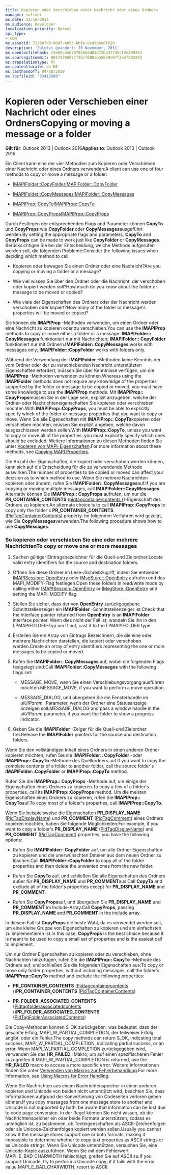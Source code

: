 ```yaml
---
title: Kopieren oder Verschieben einer Nachricht oder eines Ordners
manager: soliver
ms.date: 11/16/2014
ms.audience: Developer
localization_priority: Normal
api_type:
- COM
ms.assetid: 72290fd3-00d7-4055-bbfa-0c47b6e0f62d
description: 'Zuletzt geändert: 20 November, 2011'
ms.openlocfilehash: c5e92c44d7078560ed84d72b3477d5cf2e809353
ms.sourcegitcommit: 8657170d071f9bcf680aba50b9c07f2a4fb82283
ms.translationtype: MT
ms.contentlocale: de-DE
ms.lasthandoff: 04/28/2019
ms.locfileid: "33413500"
---
```

# <a name="copying-or-moving-a-message-or-a-folder"></a><span data-ttu-id="3206f-103">Kopieren oder Verschieben einer Nachricht oder eines Ordners</span><span class="sxs-lookup"><span data-stu-id="3206f-103">Copying or moving a message or a folder</span></span>
  
<span data-ttu-id="3206f-104">**Gilt für**: Outlook 2013 | Outlook 2016</span><span class="sxs-lookup"><span data-stu-id="3206f-104">**Applies to**: Outlook 2013 | Outlook 2016</span></span> 
  
<span data-ttu-id="3206f-105">Ein Client kann eine der vier Methoden zum Kopieren oder Verschieben einer Nachricht oder eines Ordners verwenden:</span><span class="sxs-lookup"><span data-stu-id="3206f-105">A client can use one of four methods to copy or move a message or a folder:</span></span>
  
- [<span data-ttu-id="3206f-106">IMAPIFolder::CopyFolder</span><span class="sxs-lookup"><span data-stu-id="3206f-106">IMAPIFolder::CopyFolder</span></span>](imapifolder-copyfolder.md)
    
- [<span data-ttu-id="3206f-107">IMAPIFolder::CopyMessages</span><span class="sxs-lookup"><span data-stu-id="3206f-107">IMAPIFolder::CopyMessages</span></span>](imapifolder-copymessages.md)
    
- [<span data-ttu-id="3206f-108">IMAPIProp::CopyTo</span><span class="sxs-lookup"><span data-stu-id="3206f-108">IMAPIProp::CopyTo</span></span>](imapiprop-copyto.md)
    
- [<span data-ttu-id="3206f-109">IMAPIProp::CopyProps</span><span class="sxs-lookup"><span data-stu-id="3206f-109">IMAPIProp::CopyProps</span></span>](imapiprop-copyprops.md)
    
<span data-ttu-id="3206f-110">Durch Festlegen der entsprechenden Flags und Parameter können **CopyTo** und **CopyProps** wie **CopyFolder** oder **CopyMessages**ausgeführt werden.</span><span class="sxs-lookup"><span data-stu-id="3206f-110">By setting the appropriate flags and parameters, **CopyTo** and **CopyProps** can be made to work just like **CopyFolder** or **CopyMessages**.</span></span> <span data-ttu-id="3206f-111">Berücksichtigen Sie bei der Entscheidung, welche Methode aufgerufen werden soll, die folgenden Probleme:</span><span class="sxs-lookup"><span data-stu-id="3206f-111">Consider the following issues when deciding which method to call:</span></span>
  
- <span data-ttu-id="3206f-112">Kopieren oder bewegen Sie einen Ordner oder eine Nachricht?</span><span class="sxs-lookup"><span data-stu-id="3206f-112">Are you copying or moving a folder or a message?</span></span>
    
- <span data-ttu-id="3206f-113">Wie viel wissen Sie über den Ordner oder die Nachricht, der verschoben oder kopiert werden soll?</span><span class="sxs-lookup"><span data-stu-id="3206f-113">How much do you know about the folder or message to be moved or copied?</span></span>
    
- <span data-ttu-id="3206f-114">Wie viele der Eigenschaften des Ordners oder der Nachricht werden verschoben oder kopiert?</span><span class="sxs-lookup"><span data-stu-id="3206f-114">How many of the folder or message's properties will be moved or copied?</span></span>
    
<span data-ttu-id="3206f-115">Sie können die **IMAPIProp** -Methoden verwenden, um einen Ordner oder eine Nachricht zu kopieren oder zu verschieben.</span><span class="sxs-lookup"><span data-stu-id="3206f-115">You can use the **IMAPIProp** methods to copy or move either a folder or a message.</span></span> <span data-ttu-id="3206f-116">**IMAPIFolder:: CopyMessages** funktioniert nur mit Nachrichten; **IMAPIFolder:: CopyFolder** funktioniert nur mit Ordnern.</span><span class="sxs-lookup"><span data-stu-id="3206f-116">**IMAPIFolder::CopyMessages** works with messages only; **IMAPIFolder::CopyFolder** works with folders only.</span></span> 
  
<span data-ttu-id="3206f-117">Während die Verwendung der **IMAPIFolder** -Methoden keine Kenntnis der vom Ordner oder der zu verschiebenden Nachricht unterstützten Eigenschaften erfordert, müssen Sie über Kenntnisse verfügen, um die **IMAPIProp** -Methoden verwenden zu können.</span><span class="sxs-lookup"><span data-stu-id="3206f-117">Whereas using the **IMAPIFolder** methods does not require any knowledge of the properties supported by the folder or message to be copied or moved, you must have some knowledge to use the **IMAPIProp** methods.</span></span> <span data-ttu-id="3206f-118">Mit **IMAPIProp:: CopyProps**müssen Sie in der Lage sein, explizit anzugeben, welche der Ordner-oder Nachrichteneigenschaften Sie kopieren oder verschieben möchten.</span><span class="sxs-lookup"><span data-stu-id="3206f-118">With **IMAPIProp::CopyProps**, you must be able to explicitly specify which of the folder or message properties that you want to copy or move.</span></span> <span data-ttu-id="3206f-119">Wenn Sie alle Eigenschaften mit **IMAPIProp:: CopyTo**kopieren oder verschieben möchten, müssen Sie explizit angeben, welche davon ausgeschlossen werden sollen.</span><span class="sxs-lookup"><span data-stu-id="3206f-119">With **IMAPIProp::CopyTo**, unless you want to copy or move all of the properties, you must explicitly specify which ones should be excluded.</span></span> <span data-ttu-id="3206f-120">Weitere Informationen zu diesen Methoden finden Sie unter [Kopieren von MAPI-Eigenschaften](copying-mapi-properties.md).</span><span class="sxs-lookup"><span data-stu-id="3206f-120">For more information about these methods, see [Copying MAPI Properties](copying-mapi-properties.md).</span></span>
  
<span data-ttu-id="3206f-121">Die Anzahl der Eigenschaften, die kopiert oder verschoben werden können, kann sich auf die Entscheidung für die zu verwendende Methode auswirken.</span><span class="sxs-lookup"><span data-stu-id="3206f-121">The number of properties to be copied or moved can affect your decision as to which method to use.</span></span> <span data-ttu-id="3206f-122">Wenn Sie mehrere Nachrichten kopieren oder ändern, rufen Sie **IMAPIFolder:: CopyMessages**auf.</span><span class="sxs-lookup"><span data-stu-id="3206f-122">If you are copying or moving multiple messages, call **IMAPIFolder::CopyMessages**.</span></span> <span data-ttu-id="3206f-123">Alternativ können Sie **IMAPIProp:: CopyProps** aufrufen, um nur die **PR_CONTAINER_CONTENTS** ([pidtagcontainercontents (](pidtagcontainercontents-canonical-property.md))-Eigenschaft des Ordners zu kopieren.</span><span class="sxs-lookup"><span data-stu-id="3206f-123">An alternate choice is to call **IMAPIProp::CopyProps** to copy only the folder's **PR_CONTAINER_CONTENTS** ([PidTagContainerContents](pidtagcontainercontents-canonical-property.md)) property.</span></span> <span data-ttu-id="3206f-124">Im folgenden Verfahren wird gezeigt, wie Sie **CopyMessages**verwenden.</span><span class="sxs-lookup"><span data-stu-id="3206f-124">The following procedure shows how to use **CopyMessages**.</span></span> 
  
### <a name="to-copy-or-move-one-or-more-messages"></a><span data-ttu-id="3206f-125">So kopieren oder verschieben Sie eine oder mehrere Nachrichten</span><span class="sxs-lookup"><span data-stu-id="3206f-125">To copy or move one or more messages</span></span>
  
1. <span data-ttu-id="3206f-126">Suchen gültiger Eintragsbezeichner für die Quell-und Zielordner.</span><span class="sxs-lookup"><span data-stu-id="3206f-126">Locate valid entry identifiers for the source and destination folders.</span></span>
    
2. <span data-ttu-id="3206f-127">Öffnen Sie diese Ordner im Lese-/Schreibzugriff, indem Sie entweder [IMAPISession:: OpenEntry](imapisession-openentry.md) oder [IMsgStore:: OpenEntry](imsgstore-openentry.md) aufrufen und das MAPI_MODIFY-Flag festlegen.</span><span class="sxs-lookup"><span data-stu-id="3206f-127">Open these folders in read/write mode by calling either [IMAPISession::OpenEntry](imapisession-openentry.md) or [IMsgStore::OpenEntry](imsgstore-openentry.md) and setting the MAPI_MODIFY flag.</span></span> 
    
3. <span data-ttu-id="3206f-128">Stellen Sie sicher, dass der von **OpenEntry** zurückgegebene Schnittstellenzeiger ein **IMAPIFolder** -Schnittstellenzeiger ist.</span><span class="sxs-lookup"><span data-stu-id="3206f-128">Check that the interface pointer returned from **OpenEntry** is an **IMAPIFolder** interface pointer.</span></span> <span data-ttu-id="3206f-129">Wenn dies nicht der Fall ist, wandeln Sie ihn in den LPMAPIFOLDER-Typ um.</span><span class="sxs-lookup"><span data-stu-id="3206f-129">If not, cast it to the LPMAPIFOLDER type.</span></span> 
    
4. <span data-ttu-id="3206f-130">Erstellen Sie ein Array von Eintrags Bezeichnern, die die eine oder mehrere Nachrichten darstellen, die kopiert oder verschoben werden.</span><span class="sxs-lookup"><span data-stu-id="3206f-130">Create an array of entry identifiers representing the one or more messages to be copied or moved.</span></span> 
    
5. <span data-ttu-id="3206f-131">Rufen Sie **IMAPIFolder:: CopyMessages** auf, wobei die folgenden Flags festgelegt sind:</span><span class="sxs-lookup"><span data-stu-id="3206f-131">Call **IMAPIFolder::CopyMessages** with the following flags set:</span></span> 
    
   - <span data-ttu-id="3206f-132">MESSAGE_MOVE, wenn Sie einen Verschiebungsvorgang ausführen möchten.</span><span class="sxs-lookup"><span data-stu-id="3206f-132">MESSAGE_MOVE, if you want to perform a move operation.</span></span> 
    
   - <span data-ttu-id="3206f-133">MESSAGE_DIALOG, und übergeben Sie ein Fensterhandle im _ulUIParam_ -Parameter, wenn der Ordner eine Statusanzeige anzeigen soll.</span><span class="sxs-lookup"><span data-stu-id="3206f-133">MESSAGE_DIALOG and pass a window handle in the  _ulUIParam_ parameter, if you want the folder to show a progress indicator.</span></span> 
    
6. <span data-ttu-id="3206f-134">Geben Sie die **IMAPIFolder** -Zeiger für die Quell-und Zielordner frei.</span><span class="sxs-lookup"><span data-stu-id="3206f-134">Release the **IMAPIFolder** pointers for the source and destination folders.</span></span> 
    
<span data-ttu-id="3206f-135">Wenn Sie den vollständigen Inhalt eines Ordners in einen anderen Ordner kopieren möchten, rufen Sie die **IMAPIFolder:: CopyFolder** -oder **IMAPIProp:: CopyTo** -Methode des Quellordners auf.</span><span class="sxs-lookup"><span data-stu-id="3206f-135">If you want to copy the complete contents of a folder to another folder, call the source folder's **IMAPIFolder::CopyFolder** or **IMAPIProp::CopyTo** method.</span></span> 
  
<span data-ttu-id="3206f-136">Rufen Sie die **IMAPIProp:: CopyProps** -Methode auf, um einige der Eigenschaften eines Ordners zu kopieren.</span><span class="sxs-lookup"><span data-stu-id="3206f-136">To copy a few of a folder's properties, call its **IMAPIProp::CopyProps** method.</span></span> <span data-ttu-id="3206f-137">Um die meisten Eigenschaften eines Ordners zu kopieren, rufen Sie **IMAPIProp:: CopyTo**auf.</span><span class="sxs-lookup"><span data-stu-id="3206f-137">To copy most of a folder's properties, call **IMAPIProp::CopyTo**.</span></span> 
  
<span data-ttu-id="3206f-138">Wenn Sie beispielsweise die Eigenschaften **PR_DISPLAY_NAME** ([PidTagDisplayName](pidtagdisplayname-canonical-property.md)) und **PR_COMMENT** ([PidTagComment](pidtagcomment-canonical-property.md)) eines Ordners kopieren möchten, haben Sie folgende Möglichkeiten:</span><span class="sxs-lookup"><span data-stu-id="3206f-138">For example, if you want to copy a folder's **PR_DISPLAY_NAME** ([PidTagDisplayName](pidtagdisplayname-canonical-property.md)) and **PR_COMMENT** ([PidTagComment](pidtagcomment-canonical-property.md)) properties, you have the following options:</span></span>
  
- <span data-ttu-id="3206f-139">Rufen Sie **IMAPIFolder:: CopyFolder** auf, um alle Ordner Eigenschaften zu kopieren und die unerwünschten Dateien aus dem neuen Ordner zu löschen.</span><span class="sxs-lookup"><span data-stu-id="3206f-139">Call **IMAPIFolder::CopyFolder** to copy all of the folder properties and then delete the unwanted ones from the new folder.</span></span> 
    
- <span data-ttu-id="3206f-140">Rufen Sie **CopyTo** auf, und schließen Sie alle Eigenschaften des Ordners außer für **PR_DISPLAY_NAME** und **PR_COMMENT**aus.</span><span class="sxs-lookup"><span data-stu-id="3206f-140">Call **CopyTo** and exclude all of the folder's properties except for **PR_DISPLAY_NAME** and **PR_COMMENT**.</span></span> 
    
- <span data-ttu-id="3206f-141">Rufen Sie **CopyProps**auf, und übergeben Sie **PR_DISPLAY_NAME** und **PR_COMMENT** im Include-Array.</span><span class="sxs-lookup"><span data-stu-id="3206f-141">Call **CopyProps**, passing **PR_DISPLAY_NAME** and **PR_COMMENT** in the include array.</span></span> 
    
<span data-ttu-id="3206f-142">In diesem Fall ist **CopyProps** die beste Wahl, da es verwendet werden soll, um eine kleine Gruppe von Eigenschaften zu kopieren und am einfachsten zu implementieren ist.</span><span class="sxs-lookup"><span data-stu-id="3206f-142">In this case, **CopyProps** is the best choice because it is meant to be used to copy a small set of properties and is the easiest call to implement.</span></span> 
  
<span data-ttu-id="3206f-143">Um nur Ordner Eigenschaften zu kopieren oder zu verschieben, ohne Nachrichten hinzufügen, rufen Sie die **IMAPIProp:: CopyTo** -Methode des Ordners auf, und schließen Sie die folgenden Eigenschaften aus:</span><span class="sxs-lookup"><span data-stu-id="3206f-143">To copy or move only folder properties, without including messages, call the folder's **IMAPIProp::CopyTo** method and exclude the following properties:</span></span> 
  
- <span data-ttu-id="3206f-144">**PR_CONTAINER_CONTENTS** ([Pidtagcontainercontents (](pidtagcontainercontents-canonical-property.md))</span><span class="sxs-lookup"><span data-stu-id="3206f-144">**PR_CONTAINER_CONTENTS** ([PidTagContainerContents](pidtagcontainercontents-canonical-property.md))</span></span>
    
- <span data-ttu-id="3206f-145">**PR_FOLDER_ASSOCIATED_CONTENTS** ([Pidtagfolderassociatedcontents (](pidtagfolderassociatedcontents-canonical-property.md))</span><span class="sxs-lookup"><span data-stu-id="3206f-145">**PR_FOLDER_ASSOCIATED_CONTENTS** ([PidTagFolderAssociatedContents](pidtagfolderassociatedcontents-canonical-property.md))</span></span>
    
<span data-ttu-id="3206f-146">Die Copy-Methoden können S_OK zurückgeben, was bedeutet, dass der gesamte Erfolg, MAPI_W_PARTIAL_COMPLETION, der teilweiser Erfolg angibt, oder ein Fehler.</span><span class="sxs-lookup"><span data-stu-id="3206f-146">The copy methods can return S_OK, indicating total success, MAPI_W_PARTIAL_COMPLETION, indicating partial success, or an error.</span></span> <span data-ttu-id="3206f-147">Wenn MAPI_W_PARTIAL_COMPLETION zurückgegeben wird, verwenden Sie das **HR_FAILED** -Makro, um auf einen spezifischeren Fehler zuzugreifen.</span><span class="sxs-lookup"><span data-stu-id="3206f-147">If MAPI_W_PARTIAL_COMPLETION is returned, use the **HR_FAILED** macro to access a more specific error.</span></span> <span data-ttu-id="3206f-148">Weitere Informationen finden Sie unter [Verwenden von Makros zur Fehlerbehandlung](using-macros-for-error-handling.md).</span><span class="sxs-lookup"><span data-stu-id="3206f-148">For more information, see [Using Macros for Error Handling](using-macros-for-error-handling.md).</span></span>
  
<span data-ttu-id="3206f-149">Wenn Sie Nachrichten aus einem Nachrichtenspeicher in einen anderen kopieren und Unicode von beiden nicht unterstützt wird, beachten Sie, dass Informationen aufgrund der Konvertierung von Codeseiten verloren gehen können.</span><span class="sxs-lookup"><span data-stu-id="3206f-149">If you copy messages from one message store to another and Unicode is not supported by both, be aware that information can be lost due to code page conversion.</span></span> <span data-ttu-id="3206f-150">In der Regel können Sie nicht wissen, ob die Nachrichtenspeicher ein oder beide Formate unterstützen, sodass es unmöglich ist, zu bestimmen, ob Texteigenschaften als ASCII-Zeichenfolgen oder als Unicode-Zeichenfolgen kopiert werden sollen.</span><span class="sxs-lookup"><span data-stu-id="3206f-150">Usually you cannot know if the message stores support one or both formats, making it impossible to determine whether to copy text properties as ASCII strings or as Unicode strings.</span></span> <span data-ttu-id="3206f-151">Wenn Sie Unicode unterstützen, versuchen Sie, eine Unicode-Kopie auszuführen. Wenn Sie mit dem Fehlerwert MAPI_E_BAD_CHARWIDTH fehlschlägt, greifen Sie auf ASCII zu.</span><span class="sxs-lookup"><span data-stu-id="3206f-151">If you support Unicode, try to perform a Unicode copy; if it fails with the error value MAPI_E_BAD_CHARWIDTH, resort to ASCII.</span></span>
  

